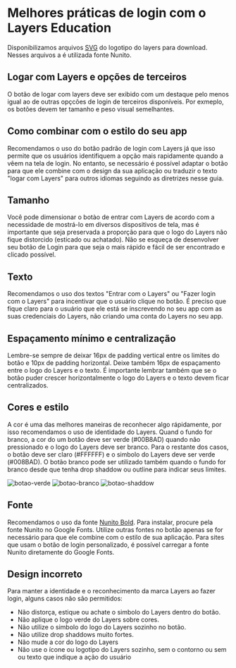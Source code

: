 # Melhores práticas de login com o Layers Education

Disponibilizamos arquivos [SVG](https://drive.google.com/drive/folders/1yZyznNDrLM7fLGTdJ54fayNt5GbRMHjM) do logotipo do layers para download. Nesses arquivos a é utilizada fonte Nunito.

## Logar com Layers e opções de terceiros

O botão de logar com layers deve ser exibido com um destaque pelo menos igual ao de outras opçcões de login de terceiros disponíveis. Por exmeplo, os botões devem ter tamanho e peso visual semelhantes.

## Como combinar com o estilo do seu app

Recomendamos o uso do botão padrão de login com Layers já que isso permite que os usuários identifiquem a opção mais rapidamente quando a vêem na tela de login. No entanto, se necessário é possível adaptar o botão para que ele combine com o design da sua aplicação ou traduzir o texto "logar com Layers" para outros idiomas seguindo as diretrizes nesse guia.

## Tamanho

Você pode dimensionar o botào de entrar com Layers de acordo com a necessidade de mostrá-lo em diversos dispositivos de tela, mas é importante que seja preservada a proporção para que o logo do Layers não fique distorcido (esticado ou achatado). Não se esqueça de desenvolver seu botão de Login para que seja o mais rápido e fácil de ser encontrado e clicado possível.

## Texto

Recomendamos o uso dos textos "Entrar com o Layers" ou "Fazer login com o Layers" para incentivar que o usuário clique no botão. É preciso que fique claro para o usuário que ele está se inscrevendo no seu app com as suas credenciais do Layers, não criando uma conta do Layers no seu app.

## Espaçamento mínimo e centralização

Lembre-se sempre de deixar 16px de padding vertical entre os limites do botão e 10px de padding horizontal. Deixe também 16px de espaçamento entre o logo do Layers e o texto. É importante lembrar também que se o botão puder crescer horizontalmente o logo do Layers e o texto devem ficar centralizados.

## Cores e estilo

A cor é uma das melhores maneiras de reconhecer algo rápidamente, por isso recomendamos o uso de identidade do Layers. Quand o fundo for branco, a cor do um botão deve ser verde (#00B8AD) quando não pressionado e o logo do Layers deve ser branco. Para o restante dos casos, o botão deve ser claro (#FFFFFF) e o simbolo do Layers deve ser verde (#008BAD). O botão branco pode ser utilizado também quando o fundo for branco desde que tenha drop shaddow ou outline para indicar seus limites.

![botao-verde](/docs/assets/img/oauth/entrar_verde.png) ![botao-branco](/docs/assets/img/oauth/entrar_branco.png) ![botao-shaddow](/docs/assets/img/oauth/entrar_shaddow.png)


## Fonte 

Recomendamos o uso da fonte [Nunito Bold](https://fonts.google.com/specimen/Nunito). Para instalar, procure pela fonte Nunito no Google Fonts. Utilize outras fontes no botão apenas se for necessário para que ele combine com o estilo de sua aplicação. Para sites que usam o botão de login personalizado, é possível carregar a fonte Nunito diretamente do Google Fonts.

## Design incorreto

Para manter a identidade e o reconhecimento da marca Layers ao fazer login, alguns casos não são permitidos:

+ Não distorça, estique ou achate o simbolo do Layers dentro do botão.
+ Não aplique o logo verde do Layers sobre cores.
+ Não utilize o simbolo do logo do Layers sozinho no botão.
+ Não utilize drop shaddows muito fortes.
+ Não mude a cor do logo do Layers 
+ Não use o ícone ou logotipo do Layers sozinho, sem o contorno ou sem ou texto que indique a ação do usuário
